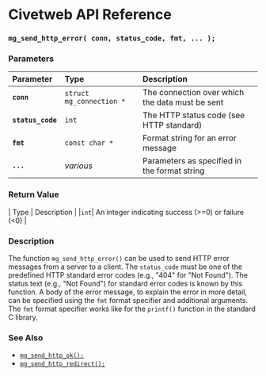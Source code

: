 # Civetweb API Reference

### `mg_send_http_error( conn, status_code, fmt, ... );`

### Parameters

| Parameter | Type | Description |
| :--- | :--- | :--- |
|**`conn`**|`struct mg_connection *`|The connection over which the data must be sent|
|**`status_code`**|`int`|The HTTP status code (see HTTP standard)|
|**`fmt`**|`const char *`|Format string for an error message|
|**`...`**|*various*|Parameters as specified in the format string|

### Return Value

| Type | Description |
|`int`| An integer indicating success (>=0) or failure (<0) |


### Description

The function `mg_send_http_error()` can be used to send HTTP error messages from a server to a client.
The `status_code` must be one of the predefined HTTP standard error codes (e.g., "404" for "Not Found").
The status text (e.g., "Not Found") for standard error codes is known by this function.
A body of the error message, to explain the error in more detail, can be specified using the `fmt` format specifier and additional arguments. The `fmt` format specifier works like for the `printf()` function in the standard C library.


### See Also

* [`mg_send_http_ok();`](mg_send_http_ok.md)
* [`mg_send_http_redirect();`](mg_send_http_redirect.md)

